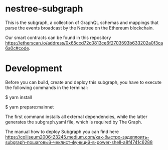 # nestree-subgraph
This is the subgraph, a collection of GraphQL schemas and mappings that parse the events broadcast by the Nestree on the Ethereum blockchain.

Our smart contracts can be found in this repository https://etherscan.io/address/0x65ccd72c0813ce6f2703593b633202a0f3ca6a0c#code.

# Development
Before you can build, create and deploy this subgraph, you have to execute the following commands in the terminal:

$ yarn install

$ yarn prepare:mainnet

The first command installs all external dependencies, while the latter generates the subgraph.yaml file, which is required by The Graph.

The manual how to deploy Subgraph you can find here https://colliseum2006-23245.medium.com/как-быстро-задеплоить-subgraph-пошаговый-чеклист-функций-в-power-shell-a8f4741c6288
